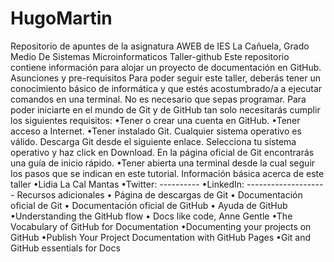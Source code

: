 # HugoMartin
Repositorio de apuntes de la asignatura AWEB de IES La Cañuela, Grado Medio De Sistemas Microinformaticos
Taller-github
Este repositorio contiene información para alojar un proyecto de documentación en GitHub.
Asunciones y pre-requisitos
Para poder seguir este taller, deberás tener un conocimiento básico de informática y que estés acostumbrado/a a ejecutar comandos en
una terminal. No es necesario que sepas programar. Para poder iniciarte en el mundo de Git y de GitHub tan solo necesitarás cumplir los
siguientes requisitos:
•Tener o crear una cuenta en GitHub.
•Tener acceso a Internet.
•Tener instalado Git. Cualquier sistema operativo es válido. Descarga Git desde el siguiente enlace. Selecciona tu sistema
operativo y haz click en Download. En la página oficial de Git encontrarás una guía de inicio rápido.
•Tener abierta una terminal desde la cual seguir los pasos que se indican en este tutorial.
Información básica acerca de este taller
•Lidia La Cal Mantas
•Twitter: ----------
•LinkedIn: --------------------
Recursos adicionales
• Página de descargas de Git
• Documentación oficial de Git
• Documentación oficial de GitHub
• Ayuda de GitHub
•Understanding the GitHub flow
• Docs like code, Anne Gentle
•The Vocabulary of GitHub for Documentation
•Documenting your projects on GitHub
•Publish Your Project Documentation with GitHub Pages
•Git and GitHub essentials for Docs

